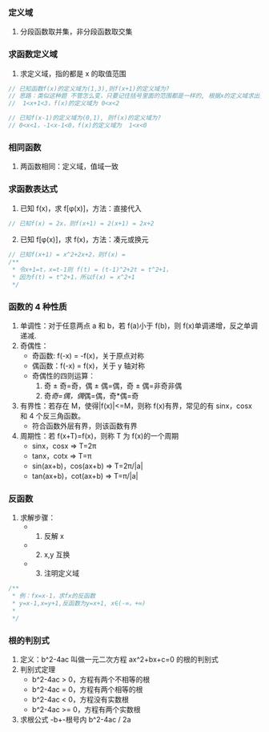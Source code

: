 ### 定义域

1. 分段函数取并集，非分段函数取交集

### 求函数定义域

1. 求定义域，指的都是 x 的取值范围

```js
// 已知函数f(x)的定义域为(1,3),则f(x+1)的定义域为?
// 思路：类似这种题 不管怎么变，只要记住括号里面的范围都是一样的, 根据x的定义域求出括号内的定义域
//  1<x+1<3，f(x)的定义域为 0<x<2

// 已知f(x-1)的定义域为(0,1), 则f(x)的定义域为?
// 0<x<1，-1<x-1<0，f(x)的定义域为  1<x<0
```

### 相同函数

1. 两函数相同：定义域，值域一致

### 求函数表达式

1. 已知 f(x)，求 f[φ(x)]，方法：直接代入

```js
// 已知f(x) = 2x，则f(x+1) = 2(x+1) = 2x+2
```

2. 已知 f[φ(x)]，求 f(x)，方法：凑元或换元

```js
// 已知f(x+1) = x^2+2x+2，则f(x) =
/**
 * 令x+1=t，x=t-1则 f(t) = (t-1)^2+2t = t^2+1，
 * 因为f(t) = t^2+1，所以f(x) = x^2+1
 */
```

### 函数的 4 种性质

1. 单调性：对于任意两点 a 和 b，若 f(a)小于 f(b)，则 f(x)单调递增，反之单调递减.
2. 奇偶性：
   - 奇函数: f(-x) = -f(x)，关于原点对称
   - 偶函数：f(-x) = f(x)，关于 y 轴对称
   - 奇偶性的四则运算：
     1. 奇 ± 奇=奇，偶 ± 偶=偶，奇 ± 偶=非奇非偶
     2. 奇*奇=偶，偶*偶=偶，奇\*偶=奇
3. 有界性：若存在 M，使得|f(x)|<=M，则称 f(x)有界，常见的有 sinx，cosx 和 4 个反三角函数。
   - 符合函数外层有界，则该函数有界
4. 周期性：若 f(x+T)=f(x)，则称 T 为 f(x)的一个周期
   - sinx，cosx => T=2π
   - tanx，cotx => T=π
   - sin(ax+b)，cos(ax+b) => T=2π/|a|
   - tan(ax+b)，cot(ax+b) => T=π/|a|

### 反函数

1. 求解步骤：
   - 1. 反解 x
   - 2. x,y 互换
   - 3. 注明定义域

```js
/**
 * 例：fx=x-1，求fx的反函数
 * y=x-1,x=y+1,反函数为y=x+1, x∈(-∞，+∞)
 *
 */
```

### 根的判别式

1. 定义：b^2-4ac 叫做一元二次方程 ax^2+bx+c=0 的根的判别式
2. 判别式定理
   - b^2-4ac > 0，方程有两个不相等的根
   - b^2-4ac = 0，方程有两个相等的根
   - b^2-4ac < 0，方程没有实数根
   - b^2-4ac >= 0，方程有两个实数根
3. 求根公式 -b+-根号内 b^2-4ac / 2a
